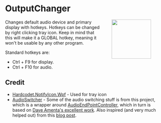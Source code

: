 # OutputChanger
<img align="right" src="OutputChanger/Resources/next_black.ico" width="128" style="margin:0px 30px">

Changes default audio device and primary display with hotkeys. Hotkeys can be changed by right clicking tray icon. Keep in mind that this will make it a GLOBAL hotkey, meaning it won't be usable by any other program.

Standard hotkeys are:
* Ctrl + F9 for display.
* Ctrl + F10 for audio.

## Credit
* [Hardcodet.NotifyIcon.Wpf](http://www.hardcodet.net/wpf-notifyicon) - Used for tray icon
* [AudioSwitcher](https://github.com/marcjoha/AudioSwitcher) - Some of the audio switching stuff is from this project, which is a wrapper around [AudioEndPointController](https://github.com/DanStevens/AudioEndPointController), which in turn is based on [Dave Amenta's excellent work](http://www.daveamenta.com/2011-05/programmatically-or-command-line-change-the-default-sound-playback-device-in-windows-7/). Also inspired (and very much helped out) from this [blog post](http://spikex.net/2011/05/programmatically-changing-the-default-audio-playback-device-on-windows-vista-windows-7/).
